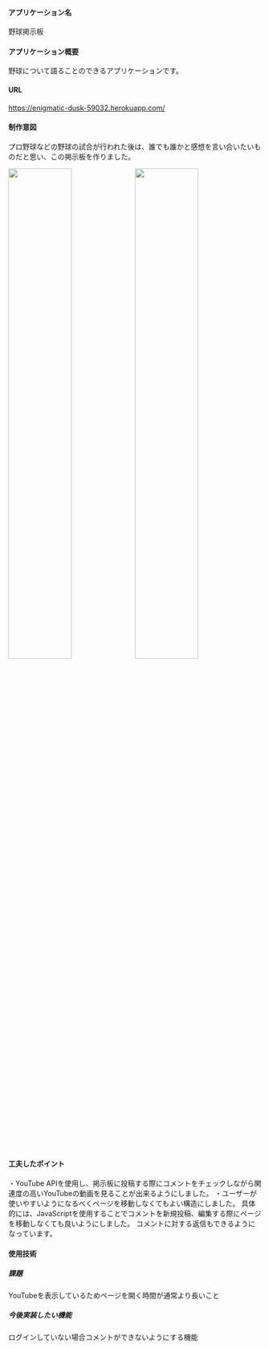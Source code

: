 #### アプリケーション名
野球掲示板
#### アプリケーション概要
野球について語ることのできるアプリケーションです。
#### URL
https://enigmatic-dusk-59032.herokuapp.com/
#### 制作意図
プロ野球などの野球の試合が行われた後は、誰でも誰かと感想を言い合いたいものだと思い、この掲示板を作りました。

<img src="https://user-images.githubusercontent.com/75056980/142479727-feb16d6b-4bc4-43c6-99ad-2176416f552c.gif" width="50%"><img src="https://user-images.githubusercontent.com/75056980/142479754-8cd3dd87-4adc-43d0-a40c-769c2510c911.gif" width="50%">

#### 工夫したポイント
・YouTube APIを使用し、掲示板に投稿する際にコメントをチェックしながら関連度の高いYouTubeの動画を見ることが出来るようにしました。
・ユーザーが使いやすいようになるべくページを移動しなくてもよい構造にしました。
具体的には、JavaScriptを使用することでコメントを新規投稿、編集する際にページを移動しなくても良いようにしました。
コメントに対する返信もできるようになっています。
#### 使用技術

##### 課題
YouTubeを表示しているためページを開く時間が通常より長いこと
##### 今後実装したい機能
ログインしていない場合コメントができないようにする機能
